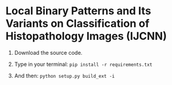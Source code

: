 # Local Binary Patterns and Its Variants on Classification of Histopathology Images (IJCNN)

1. Download the source code.

2. Type in your terminal: 
```pip install -r requirements.txt```

3. And then:
```python setup.py build_ext -i```
